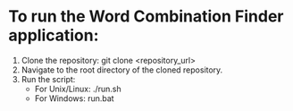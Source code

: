 # To run the Word Combination Finder application:
1. Clone the repository: git clone <repository_url>
2. Navigate to the root directory of the cloned repository.
3. Run the script:
   - For Unix/Linux: ./run.sh
   - For Windows: run.bat